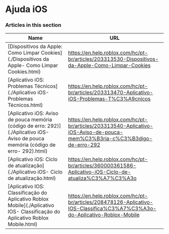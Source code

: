# Ajuda iOS  
### Articles in this section
Name|URL
-|-
[Dispositivos da Apple: Como Limpar Cookies](./Dispositivos da Apple- Como Limpar Cookies.html) |https://en.help.roblox.com/hc/pt-br/articles/203313530-Dispositivos-da-Apple-Como-Limpar-Cookies
[Aplicativo iOS: Problemas Técnicos](./Aplicativo iOS- Problemas Técnicos.html) |https://en.help.roblox.com/hc/pt-br/articles/203313470-Aplicativo-iOS-Problemas-T%C3%A9cnicos
[Aplicativo iOS: Aviso de pouca memória (código de erro: 292)](./Aplicativo iOS- Aviso de pouca memória (código de erro- 292).html) |https://en.help.roblox.com/hc/pt-br/articles/203313540-Aplicativo-iOS-Aviso-de-pouca-mem%C3%B3ria-c%C3%B3digo-de-erro-292
[Aplicativo iOS: Ciclo de atualização](./Aplicativo iOS- Ciclo de atualização.html) |https://en.help.roblox.com/hc/pt-br/articles/360000361586-Aplicativo-iOS-Ciclo-de-atualiza%C3%A7%C3%A3o
[Aplicativo IOS: Classificação do Aplicativo Roblox Mobile](./Aplicativo IOS- Classificação do Aplicativo Roblox Mobile.html) |https://en.help.roblox.com/hc/pt-br/articles/208478126-Aplicativo-IOS-Classifica%C3%A7%C3%A3o-do-Aplicativo-Roblox-Mobile